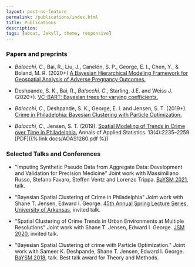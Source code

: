 ```yaml
---
layout: post-no-feature
permalink: /publications/index.html
title: Publications
description: 
tags: [about, Jekyll, theme, responsive]
---
```


### Papers and preprints

- *Balocchi, C.*, Bai, R., Liu, J., Canelón, S. P., George, E. I., Chen, Y., & Boland, M. R. (2020+) [A Bayesian Hierarchical Modeling Framework for Geospatial Analysis of Adverse Pregnancy Outcomes.](https://arxiv.org/abs/2105.04981)

- Deshpande, S. K., Bai, R., *Balocchi, C.*, Starling, J.E. and Weiss J. (2020+). [VC-BART: Bayesian trees for varying coefficients.](https://arxiv.org/abs/2003.06416)

- *Balocchi, C.*, Deshpande, S. K., George, E. I. and Jensen, S. T. (2019+). [Crime in Philadelphia: Bayesian Clustering with Particle Optimization.](http://arxiv.org/abs/1912.00111)

- *Balocchi, C.*, Jensen, S. T. (2019). [Spatial Modeling of Trends in Crime over Time in Philadelphia.](http://dx.doi.org/10.1214/19-AOAS1280) Annals of Applied Statistics. 13(4):2235–2259 [PDF]({% link docs/AOAS1280.pdf %})



### Selected Talks and Conferences

- "Imputing Synthetic Pseudo Data from Aggregate Data: Development and Validation for Precision Medicine"
Joint work with Massimiliano Russo, Stefano Favaro, Steffen Ventz and Lorenzo Trippa.
[BaYSM 2021](https://events.stat.uconn.edu/BAYSM2021/), talk.

- "Bayesian Spatial Clustering of Crime in Philadelphia"
Joint work with Shane T. Jensen, Edward I. George.
[45th Annual Spring Lecture Series, University of Arkansas](https://fulbright.uark.edu/departments/math/research/spring-lecture-series/spring-lecture-series-archives/45th-spring-lecture-series.php), invited talk.

- "Spatial Clustering of Crime Trends in Urban Environments at Multiple Resolutions"
Joint work with Shane T. Jensen, Edward I. George.
[JSM 2020](https://ww2.amstat.org/meetings/jsm/2020/), invited talk.

- "Bayesian Spatial Clustering of crime with Particle Optimization."
Joint work with Sameer K. Deshpande, Shane T. Jensen, Edward I. George.
[BaYSM 2018](https://warwick.ac.uk/fac/sci/statistics/staff/academic-research/wade/2018baysmconference), talk. 
Best talk award for Theory and Methods. 

